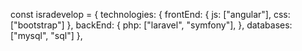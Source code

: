 const isradevelop = {
technologies: {
    frontEnd: {
      js: ["angular"],
      css: ["bootstrap"]
    },
    backEnd: {
      php: ["laravel", "symfony"],
    },
    databases: ["mysql", "sql"]
  },

